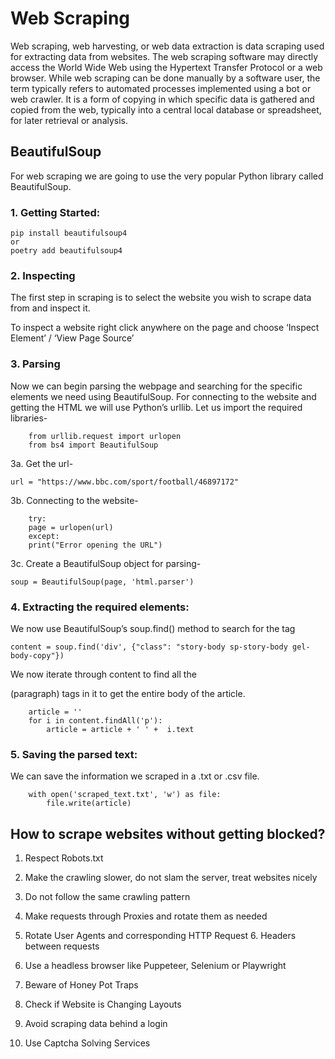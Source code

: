 # Web Scraping

Web scraping, web harvesting, or web data extraction is data scraping used for extracting data from websites. The web scraping software may directly access the World Wide Web using the Hypertext Transfer Protocol or a web browser. While web scraping can be done manually by a software user, the term typically refers to automated processes implemented using a bot or web crawler. It is a form of copying in which specific data is gathered and copied from the web, typically into a central local database or spreadsheet, for later retrieval or analysis.



##  BeautifulSoup
For web scraping we are going to use the very popular Python library called BeautifulSoup.


### 1. Getting Started:

    pip install beautifulsoup4
    or 
    poetry add beautifulsoup4

### 2. Inspecting
The first step in scraping is to select the website you wish to scrape data from and inspect it. 

To inspect a website right click anywhere on the page and choose ‘Inspect Element’ / ‘View Page Source’ 

### 3. Parsing
Now we can begin parsing the webpage and searching for the specific elements we need using BeautifulSoup. For connecting to the website and getting the HTML we will use Python’s urllib. Let us import the required libraries-

        from urllib.request import urlopen
        from bs4 import BeautifulSoup

3a. Get the url-

    url = "https://www.bbc.com/sport/football/46897172"

3b. Connecting to the website-

        try:
        page = urlopen(url)
        except:
        print("Error opening the URL")

3c. Create a BeautifulSoup object for parsing-

    soup = BeautifulSoup(page, 'html.parser')

### 4. Extracting the required elements:
We now use BeautifulSoup’s soup.find() method to search for the tag 

    content = soup.find('div', {"class": "story-body sp-story-body gel-      body-copy"})

We now iterate through content to find all the <p> (paragraph) tags in it to get the entire body of the article.

        article = ''
        for i in content.findAll('p'):
            article = article + ' ' +  i.text

### 5. Saving the parsed text:
We can save the information we scraped in a .txt or .csv file.

        with open('scraped_text.txt', 'w') as file:
            file.write(article)


## How to scrape websites without getting blocked?

1. Respect Robots.txt
2. Make the crawling slower, do not slam the server, treat websites nicely

3. Do not follow the same crawling pattern
4. Make requests through Proxies and rotate them as needed
5. Rotate User Agents and corresponding HTTP Request 6. Headers between requests
6. Use a headless browser like Puppeteer, Selenium or Playwright
7. Beware of Honey Pot Traps
8. Check if Website is Changing Layouts
7. Avoid scraping data behind a login
8. Use Captcha Solving Services
